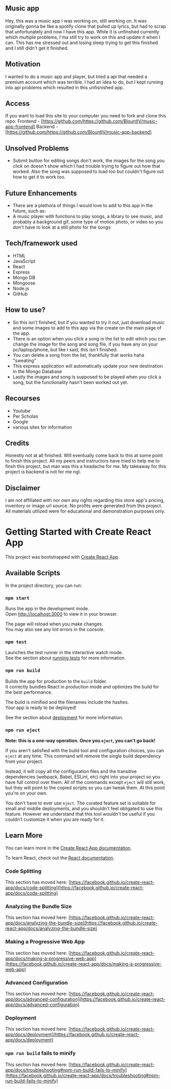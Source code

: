 ## Music app
Hey, this was a music app I was working on, still working on. It was originally gonna be like a spotify clone that pulled up lyrics, but had to scrap that unfortunately and now I have this app. While it is unfinshed currently which multiple problems, I'ma still try to work on this and update it when I can. This has me stressed out and losing sleep trying to get this finished and I still didn't get it finished.


## Motivation
I wanted to do a music app and player, but tried a api that needed a premium account which was terrible. I had an idea to do, but I kept running into api problems which resulted in this unfisnished app.

## Access
If you want to load this site to your computer you need to fork and clone this repo:
Frontend - [https://github.com/https://github.com/BlountIV/music-app-frontend]
Backend - [https://github.com/https://github.com/BlountIV/music-app-backend]
 
## Unsolved Problems
- Submit button for editing songs don't work, the images for the song you click on doesn't show which I had trouble trying to figure out how that worked. Also the song was supposed to load too but couldn't figure out how to get it to work too.

## Future Enhancements
- There are a plethora of things I would love to add to this app in the future, such as:
- A music player with functions to play songs, a library to see music, and probably a background gif, some type of motion photo, or video so you don't have to look at a still photo for the songs

## Tech/framework used
- HTML
- JavaScript
- React
- Express 
- Mongo DB
- Mongoose
- Node.js
- GitHub

## How to use?
- So this isn't finished, but if you wanted to try it out, just download music and some images to add to this app via the create on the main page of the app.
- There is an option when you click a song in the list to edit which you can change the image for the song and song file, if you have any on your pc/laptop/phone, but like I said, this isn't finished.
- You can delete a song from the list, thankfully that works haha "sweating"
- This express application will automatically update your new destination in the Mongo Database
- Lastly the images and song is supposed to be played when you click a song, but the functionality hasn't been worked out yet.

## Recourses 
- Youtube
- Per Scholas
- Google
- various sites for information

## Credits
Honestly not at all finished. Will eventually come back to this at some point to finish this project. All my peers and instructors have tried to help me to finsh this project, but man was this a headache for me. My takeaway for this project is backend is not for me ngl.
 

## Disclaimer
I am not affiliated with nor own any rights regarding this store app's pricing, inventory or image url source. No profits were generated from this project. All materials utilized were for educational and demonstration purposes only.


# Getting Started with Create React App

This project was bootstrapped with [Create React App](https://github.com/facebook/create-react-app).

## Available Scripts

In the project directory, you can run:

### `npm start`

Runs the app in the development mode.\
Open [http://localhost:3000](http://localhost:3000) to view it in your browser.

The page will reload when you make changes.\
You may also see any lint errors in the console.

### `npm test`

Launches the test runner in the interactive watch mode.\
See the section about [running tests](https://facebook.github.io/create-react-app/docs/running-tests) for more information.

### `npm run build`

Builds the app for production to the `build` folder.\
It correctly bundles React in production mode and optimizes the build for the best performance.

The build is minified and the filenames include the hashes.\
Your app is ready to be deployed!

See the section about [deployment](https://facebook.github.io/create-react-app/docs/deployment) for more information.

### `npm run eject`

**Note: this is a one-way operation. Once you `eject`, you can't go back!**

If you aren't satisfied with the build tool and configuration choices, you can `eject` at any time. This command will remove the single build dependency from your project.

Instead, it will copy all the configuration files and the transitive dependencies (webpack, Babel, ESLint, etc) right into your project so you have full control over them. All of the commands except `eject` will still work, but they will point to the copied scripts so you can tweak them. At this point you're on your own.

You don't have to ever use `eject`. The curated feature set is suitable for small and middle deployments, and you shouldn't feel obligated to use this feature. However we understand that this tool wouldn't be useful if you couldn't customize it when you are ready for it.

## Learn More

You can learn more in the [Create React App documentation](https://facebook.github.io/create-react-app/docs/getting-started).

To learn React, check out the [React documentation](https://reactjs.org/).

### Code Splitting

This section has moved here: [https://facebook.github.io/create-react-app/docs/code-splitting](https://facebook.github.io/create-react-app/docs/code-splitting)

### Analyzing the Bundle Size

This section has moved here: [https://facebook.github.io/create-react-app/docs/analyzing-the-bundle-size](https://facebook.github.io/create-react-app/docs/analyzing-the-bundle-size)

### Making a Progressive Web App

This section has moved here: [https://facebook.github.io/create-react-app/docs/making-a-progressive-web-app](https://facebook.github.io/create-react-app/docs/making-a-progressive-web-app)

### Advanced Configuration

This section has moved here: [https://facebook.github.io/create-react-app/docs/advanced-configuration](https://facebook.github.io/create-react-app/docs/advanced-configuration)

### Deployment

This section has moved here: [https://facebook.github.io/create-react-app/docs/deployment](https://facebook.github.io/create-react-app/docs/deployment)

### `npm run build` fails to minify

This section has moved here: [https://facebook.github.io/create-react-app/docs/troubleshooting#npm-run-build-fails-to-minify](https://facebook.github.io/create-react-app/docs/troubleshooting#npm-run-build-fails-to-minify)
